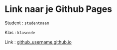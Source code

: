 # Link naar je Github Pages

Student : `studentnaam`

Klas    : `klascode`

Link    : [github_username.github.io](https://cor157.github.io/Challenge-Portfolio/01-Challenge/portfolio/voorpagina.html)